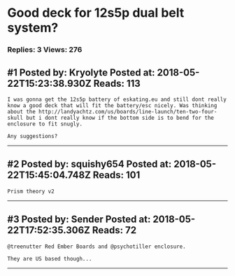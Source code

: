 # Good deck for 12s5p dual belt system?

### Replies: 3 Views: 276

## \#1 Posted by: Kryolyte Posted at: 2018-05-22T15:23:38.930Z Reads: 113

```
I was gonna get the 12s5p battery of eskating.eu and still dont really know a good deck that will fit the battery/esc nicely. Was thinking about the http://landyachtz.com/us/boards/line-launch/ten-two-four-skull but i dont really know if the bottom side is to bend for the enclosure to fit snugly. 

Any suggestions?
```

---
## \#2 Posted by: squishy654 Posted at: 2018-05-22T15:45:04.748Z Reads: 101

```
Prism theory v2
```

---
## \#3 Posted by: Sender Posted at: 2018-05-22T17:52:35.306Z Reads: 72

```
@treenutter Red Ember Boards and @psychotiller enclosure.  

They are US based though...
```

---
